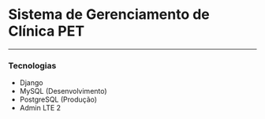 # Sistema de Gerenciamento de Clínica PET

---

### Tecnologias

- Django
- MySQL (Desenvolvimento)
- PostgreSQL (Produção)
- Admin LTE 2
